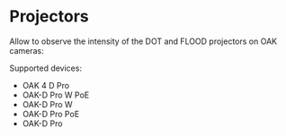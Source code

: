 # Projectors

Allow to observe the intensity of the DOT and FLOOD projectors on OAK cameras:

Supported devices:
- OAK 4 D Pro
- OAK-D Pro W PoE
- OAK-D Pro W
- OAK-D Pro PoE
- OAK-D Pro
